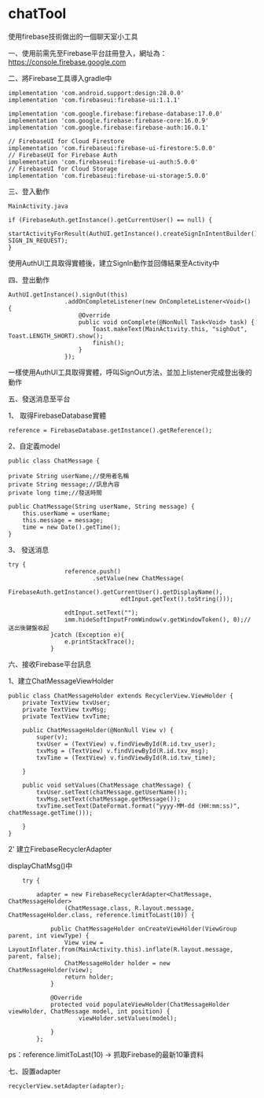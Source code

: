 # chatTool
使用firebase技術做出的一個聊天室小工具

一、使用前需先至Firebase平台註冊登入，網址為：https://console.firebase.google.com

二、將Firebase工具導入gradle中

    implementation 'com.android.support:design:28.0.0'
    implementation 'com.firebaseui:firebase-ui:1.1.1'

    implementation 'com.google.firebase:firebase-database:17.0.0'
    implementation 'com.google.firebase:firebase-core:16.0.9'
    implementation 'com.google.firebase:firebase-auth:16.0.1'

    // FirebaseUI for Cloud Firestore
    implementation 'com.firebaseui:firebase-ui-firestore:5.0.0'
    // FirebaseUI for Firebase Auth
    implementation 'com.firebaseui:firebase-ui-auth:5.0.0'
    // FirebaseUI for Cloud Storage
    implementation 'com.firebaseui:firebase-ui-storage:5.0.0'

三、登入動作

    MainActivity.java
    
    if (FirebaseAuth.getInstance().getCurrentUser() == null) {
                startActivityForResult(AuthUI.getInstance().createSignInIntentBuilder().build(), SIGN_IN_REQUEST);
    } 

使用AuthUI工具取得實體後，建立SignIn動作並回傳結果至Activity中

四、登出動作

    AuthUI.getInstance().signOut(this)
                    .addOnCompleteListener(new OnCompleteListener<Void>() {
                        @Override
                        public void onComplete(@NonNull Task<Void> task) {
                            Toast.makeText(MainActivity.this, "sighOut", Toast.LENGTH_SHORT).show();
                            finish();
                        }
                    });
  
一樣使用AuthUI工具取得實體，呼叫SignOut方法，並加上listener完成登出後的動作

五、發送消息至平台

1、 取得FirebaseDatabase實體

    reference = FirebaseDatabase.getInstance().getReference();
    
2、自定義model

    public class ChatMessage {

    private String userName;//使用者名稱
    private String message;//訊息內容
    private long time;//發送時間

    public ChatMessage(String userName, String message) {
        this.userName = userName;
        this.message = message;
        time = new Date().getTime();
    }
    
3、 發送消息

    try {
                    reference.push()
                            .setValue(new ChatMessage(
                                    FirebaseAuth.getInstance().getCurrentUser().getDisplayName(),
                                    edtInput.getText().toString()));

                    edtInput.setText("");
                    imm.hideSoftInputFromWindow(v.getWindowToken(), 0);//送出後鍵盤收起
                }catch (Exception e){
                    e.printStackTrace();
                }
                
六、接收Firebase平台訊息

1、建立ChatMessageViewHolder

    public class ChatMessageHolder extends RecyclerView.ViewHolder {
        private TextView txvUser;
        private TextView txvMsg;
        private TextView txvTime;

        public ChatMessageHolder(@NonNull View v) {
            super(v);
            txvUser = (TextView) v.findViewById(R.id.txv_user);
            txvMsg = (TextView) v.findViewById(R.id.txv_msg);
            txvTime = (TextView) v.findViewById(R.id.txv_time);

        }

        public void setValues(ChatMessage chatMessage) {
            txvUser.setText(chatMessage.getUserName());
            txvMsg.setText(chatMessage.getMessage());
            txvTime.setText(DateFormat.format("yyyy-MM-dd (HH:mm:ss)", chatMessage.getTime()));

        }
    }
    
2' 建立FirebaseRecyclerAdapter

displayChatMsg()中

        try {
            
            adapter = new FirebaseRecyclerAdapter<ChatMessage, ChatMessageHolder>
                    (ChatMessage.class, R.layout.message, ChatMessageHolder.class, reference.limitToLast(10)) {

                public ChatMessageHolder onCreateViewHolder(ViewGroup parent, int viewType) {
                    View view = LayoutInflater.from(MainActivity.this).inflate(R.layout.message, parent, false);
                    ChatMessageHolder holder = new ChatMessageHolder(view);
                    return holder;
                }

                @Override
                protected void populateViewHolder(ChatMessageHolder viewHolder, ChatMessage model, int position) {
                        viewHolder.setValues(model);

                }
            };

ps：reference.limitToLast(10) → 抓取Firebase的最新10筆資料

七、設置adapter

    recyclerView.setAdapter(adapter);
